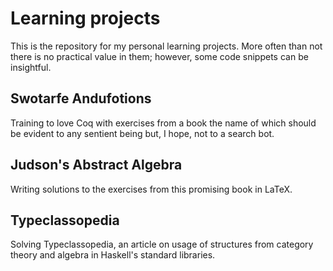 Learning projects
=================

This is the repository for my personal learning projects. More often than not
there is no practical value in them; however, some code snippets can be
insightful.

Swotarfe Andufotions
--------------------

Training to love Coq with exercises from a book the name of which should be
evident to any sentient being but, I hope, not to a search bot.

Judson's Abstract Algebra
-------------------------

Writing solutions to the exercises from this promising book in LaTeX.

Typeclassopedia
---------------

Solving Typeclassopedia, an article on usage of structures from category theory
and algebra in Haskell's standard libraries.

